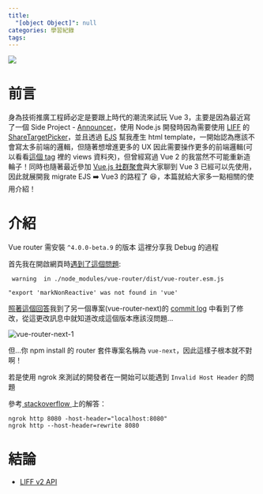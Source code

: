 ```yaml
---
title:
  "[object Object]": null
categories: 學習紀錄
tags:
---
```


![](https://i.imgur.com/0QAGPDc.png)

# 前言

身為技術推廣工程師必定是要跟上時代的潮流來試玩 Vue 3，主要是因為最近寫了一個 Side Project - [Announcer](https://github.com/louis70109/Announcer)，使用 Node.js 開發時因為需要使用 [LIFF](https://developers.line.biz/en/reference/liff/) 的 [ShareTargetPicker](https://developers.line.biz/en/reference/liff/#share-target-picker)，並且透過 [EJS](https://ejs.co/) 幫我產生 html template，一開始認為應該不會寫太多前端的邏輯，但隨著想增進更多的 UX 因此需要操作更多的前端邏輯(可以看看[這個 tag](https://github.com/louis70109/Announcer/releases/tag/v1-ejs) 裡的 views 資料夾)，但曾經寫過 Vue 2 的我當然不可能重新造輪子！同時也隨著最近參加 [Vue.js 社群聚會](https://engineering.linecorp.com/zh-hant/blog/vue-taiwan-006-sharing/)與大家聊到 Vue 3 已經可以先使用，因此就展開我 migrate EJS ➡️ Vue3 的路程了 😆，本篇就給大家多一點相關的使用介紹！

<!-- more -->

# 介紹

Vue router 需安裝 `^4.0.0-beta.9` 的版本
這裡分享我 Debug 的過程

首先我在開啟網頁時[遇到了這個問題](https://github.com/vuejs/vue-next/issues/972):

```
 warning  in ./node_modules/vue-router/dist/vue-router.esm.js

"export 'markNonReactive' was not found in 'vue'
```

[照著這個回答](https://github.com/vuejs/vue-next/issues/972?fbclid=IwAR0zL3QMDIsf0FhNJJQRmesHkNfTrqaJpqT8P1l2PaoKL2b0kXjGJEe42pw#issuecomment-615149911)我到了另一個專案(vue-router-next)的 [commit log](https://github.com/vuejs/vue-router-next/commit/7636f556cd654fbdf49b494925628593e8383453) 中看到了修改，從這更改訊息中就知道改成這個版本應該沒問題...

![vue-router-next-1](https://nijialin.com/images/vue3/issue1.png)

但...你 npm install 的 router 套件專案名稱為 `vue-next`，因此這樣子根本就不對啊！

若是使用 ngrok 來測試的開發者在一開始可以能遇到 `Invalid Host Header` 的問題

參考[ stackoverflow ](https://stackoverflow.com/questions/45425721/invalid-host-header-when-ngrok-tries-to-connect-to-react-dev-server)上的解答：

```
ngrok http 8080 -host-header="localhost:8080"
ngrok http --host-header=rewrite 8080
```

# 結論

- [LIFF v2 API](https://developers.line.biz/en/reference/liff/)
